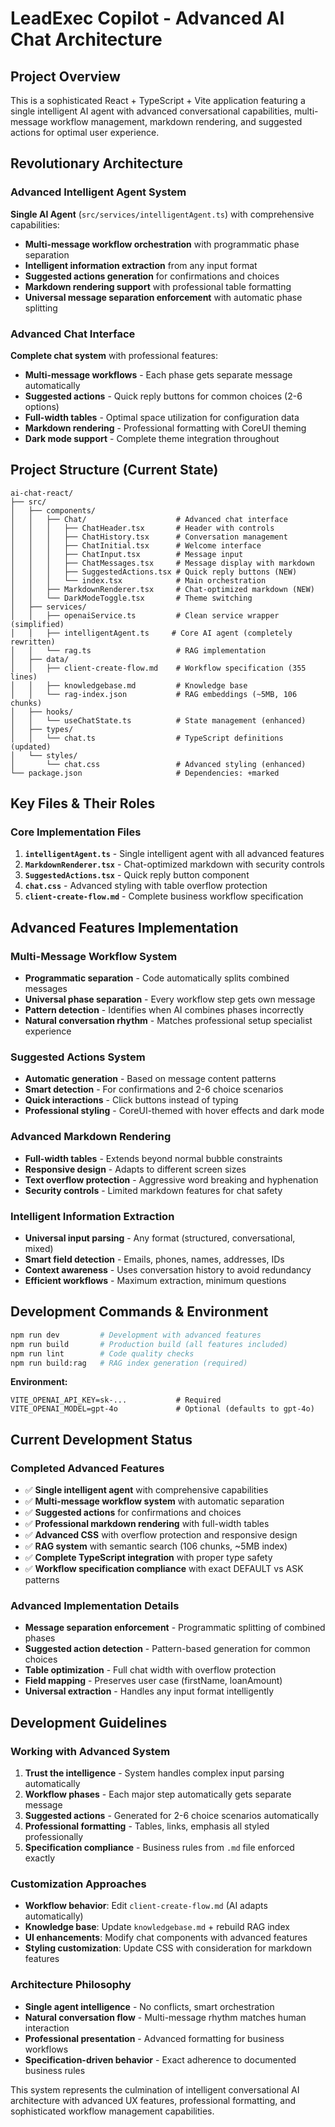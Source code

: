 # LeadExec Copilot - Advanced AI Chat Architecture

## Project Overview
This is a sophisticated React + TypeScript + Vite application featuring a single intelligent AI agent with advanced conversational capabilities, multi-message workflow management, markdown rendering, and suggested actions for optimal user experience.

## Revolutionary Architecture

### Advanced Intelligent Agent System
**Single AI Agent** (`src/services/intelligentAgent.ts`) with comprehensive capabilities:
- **Multi-message workflow orchestration** with programmatic phase separation
- **Intelligent information extraction** from any input format
- **Suggested actions generation** for confirmations and choices
- **Markdown rendering support** with professional table formatting
- **Universal message separation enforcement** with automatic phase splitting

### Advanced Chat Interface
**Complete chat system** with professional features:
- **Multi-message workflows** - Each phase gets separate message automatically
- **Suggested actions** - Quick reply buttons for common choices (2-6 options)
- **Full-width tables** - Optimal space utilization for configuration data
- **Markdown rendering** - Professional formatting with CoreUI theming
- **Dark mode support** - Complete theme integration throughout

## Project Structure (Current State)

```
ai-chat-react/
├── src/
│   ├── components/
│   │   ├── Chat/                    # Advanced chat interface
│   │   │   ├── ChatHeader.tsx       # Header with controls
│   │   │   ├── ChatHistory.tsx      # Conversation management
│   │   │   ├── ChatInitial.tsx      # Welcome interface  
│   │   │   ├── ChatInput.tsx        # Message input
│   │   │   ├── ChatMessages.tsx     # Message display with markdown
│   │   │   ├── SuggestedActions.tsx # Quick reply buttons (NEW)
│   │   │   └── index.tsx            # Main orchestration
│   │   ├── MarkdownRenderer.tsx     # Chat-optimized markdown (NEW)
│   │   └── DarkModeToggle.tsx       # Theme switching
│   ├── services/
│   │   ├── openaiService.ts         # Clean service wrapper (simplified)
│   │   ├── intelligentAgent.ts     # Core AI agent (completely rewritten)
│   │   └── rag.ts                   # RAG implementation
│   ├── data/
│   │   ├── client-create-flow.md    # Workflow specification (355 lines)
│   │   ├── knowledgebase.md         # Knowledge base
│   │   └── rag-index.json           # RAG embeddings (~5MB, 106 chunks)
│   ├── hooks/
│   │   └── useChatState.ts          # State management (enhanced)
│   ├── types/
│   │   └── chat.ts                  # TypeScript definitions (updated)
│   └── styles/
│       └── chat.css                 # Advanced styling (enhanced)
└── package.json                     # Dependencies: +marked
```

## Key Files & Their Roles

### Core Implementation Files
1. **`intelligentAgent.ts`** - Single intelligent agent with all advanced features
2. **`MarkdownRenderer.tsx`** - Chat-optimized markdown with security controls
3. **`SuggestedActions.tsx`** - Quick reply button component
4. **`chat.css`** - Advanced styling with table overflow protection
5. **`client-create-flow.md`** - Complete business workflow specification

## Advanced Features Implementation

### Multi-Message Workflow System
- **Programmatic separation** - Code automatically splits combined messages
- **Universal phase separation** - Every workflow step gets own message
- **Pattern detection** - Identifies when AI combines phases incorrectly
- **Natural conversation rhythm** - Matches professional setup specialist experience

### Suggested Actions System
- **Automatic generation** - Based on message content patterns
- **Smart detection** - For confirmations and 2-6 choice scenarios
- **Quick interactions** - Click buttons instead of typing
- **Professional styling** - CoreUI-themed with hover effects and dark mode

### Advanced Markdown Rendering  
- **Full-width tables** - Extends beyond normal bubble constraints
- **Responsive design** - Adapts to different screen sizes
- **Text overflow protection** - Aggressive word breaking and hyphenation
- **Security controls** - Limited markdown features for chat safety

### Intelligent Information Extraction
- **Universal input parsing** - Any format (structured, conversational, mixed)
- **Smart field detection** - Emails, phones, names, addresses, IDs
- **Context awareness** - Uses conversation history to avoid redundancy
- **Efficient workflows** - Maximum extraction, minimum questions

## Development Commands & Environment

```bash
npm run dev         # Development with advanced features
npm run build       # Production build (all features included)
npm run lint        # Code quality checks  
npm run build:rag   # RAG index generation (required)
```

**Environment:**
```env
VITE_OPENAI_API_KEY=sk-...           # Required
VITE_OPENAI_MODEL=gpt-4o             # Optional (defaults to gpt-4o)
```

## Current Development Status

### Completed Advanced Features
- ✅ **Single intelligent agent** with comprehensive capabilities
- ✅ **Multi-message workflow system** with automatic separation
- ✅ **Suggested actions** for confirmations and choices
- ✅ **Professional markdown rendering** with full-width tables
- ✅ **Advanced CSS** with overflow protection and responsive design
- ✅ **RAG system** with semantic search (106 chunks, ~5MB index)
- ✅ **Complete TypeScript integration** with proper type safety
- ✅ **Workflow specification compliance** with exact DEFAULT vs ASK patterns

### Advanced Implementation Details
- **Message separation enforcement** - Programmatic splitting of combined phases
- **Suggested action detection** - Pattern-based generation for common choices  
- **Table optimization** - Full chat width with overflow protection
- **Field mapping** - Preserves user case (firstName, loanAmount) 
- **Universal extraction** - Handles any input format intelligently

## Development Guidelines

### Working with Advanced System
1. **Trust the intelligence** - System handles complex input parsing automatically
2. **Workflow phases** - Each major step automatically gets separate message  
3. **Suggested actions** - Generated for 2-6 choice scenarios automatically
4. **Professional formatting** - Tables, links, emphasis all styled professionally
5. **Specification compliance** - Business rules from `.md` file enforced exactly

### Customization Approaches
- **Workflow behavior**: Edit `client-create-flow.md` (AI adapts automatically)
- **Knowledge base**: Update `knowledgebase.md` + rebuild RAG index
- **UI enhancements**: Modify chat components with advanced features
- **Styling customization**: Update CSS with consideration for markdown features

### Architecture Philosophy
- **Single agent intelligence** - No conflicts, smart orchestration
- **Natural conversation flow** - Multi-message rhythm matches human interaction
- **Professional presentation** - Advanced formatting for business workflows
- **Specification-driven behavior** - Exact adherence to documented business rules

This system represents the culmination of intelligent conversational AI architecture with advanced UX features, professional formatting, and sophisticated workflow management capabilities.